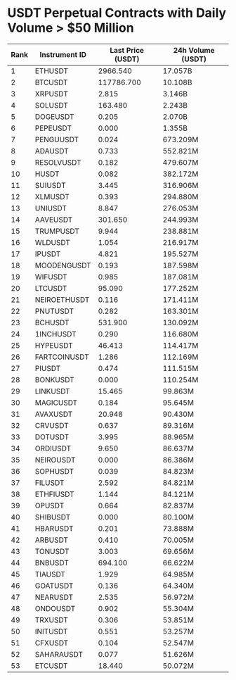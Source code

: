 # USDT Perpetual Contracts with Daily Volume > $50 Million

| Rank | Instrument ID | Last Price (USDT) | 24h Volume (USDT) |
|------|---------------|-------------------|-------------------|
| 1 | ETHUSDT | 2966.540 | 17.057B |
| 2 | BTCUSDT | 117786.700 | 10.108B |
| 3 | XRPUSDT | 2.815 | 3.146B |
| 4 | SOLUSDT | 163.480 | 2.243B |
| 5 | DOGEUSDT | 0.205 | 2.070B |
| 6 | PEPEUSDT | 0.000 | 1.355B |
| 7 | PENGUUSDT | 0.024 | 673.209M |
| 8 | ADAUSDT | 0.733 | 552.821M |
| 9 | RESOLVUSDT | 0.182 | 479.607M |
| 10 | HUSDT | 0.082 | 382.172M |
| 11 | SUIUSDT | 3.445 | 316.906M |
| 12 | XLMUSDT | 0.393 | 294.880M |
| 13 | UNIUSDT | 8.847 | 276.053M |
| 14 | AAVEUSDT | 301.650 | 244.993M |
| 15 | TRUMPUSDT | 9.944 | 238.881M |
| 16 | WLDUSDT | 1.054 | 216.917M |
| 17 | IPUSDT | 4.821 | 195.527M |
| 18 | MOODENGUSDT | 0.193 | 187.598M |
| 19 | WIFUSDT | 0.985 | 187.081M |
| 20 | LTCUSDT | 95.090 | 177.252M |
| 21 | NEIROETHUSDT | 0.116 | 171.411M |
| 22 | PNUTUSDT | 0.282 | 163.301M |
| 23 | BCHUSDT | 531.900 | 130.092M |
| 24 | 1INCHUSDT | 0.290 | 116.680M |
| 25 | HYPEUSDT | 46.413 | 114.417M |
| 26 | FARTCOINUSDT | 1.286 | 112.169M |
| 27 | PIUSDT | 0.474 | 111.515M |
| 28 | BONKUSDT | 0.000 | 110.254M |
| 29 | LINKUSDT | 15.465 | 99.863M |
| 30 | MAGICUSDT | 0.184 | 95.645M |
| 31 | AVAXUSDT | 20.948 | 90.430M |
| 32 | CRVUSDT | 0.637 | 89.316M |
| 33 | DOTUSDT | 3.995 | 88.965M |
| 34 | ORDIUSDT | 9.650 | 86.637M |
| 35 | NEIROUSDT | 0.000 | 86.386M |
| 36 | SOPHUSDT | 0.039 | 84.823M |
| 37 | FILUSDT | 2.592 | 84.821M |
| 38 | ETHFIUSDT | 1.144 | 84.121M |
| 39 | OPUSDT | 0.664 | 82.837M |
| 40 | SHIBUSDT | 0.000 | 80.100M |
| 41 | HBARUSDT | 0.201 | 73.888M |
| 42 | ARBUSDT | 0.410 | 70.005M |
| 43 | TONUSDT | 3.003 | 69.656M |
| 44 | BNBUSDT | 694.100 | 66.622M |
| 45 | TIAUSDT | 1.929 | 64.985M |
| 46 | GOATUSDT | 0.136 | 64.340M |
| 47 | NEARUSDT | 2.535 | 56.972M |
| 48 | ONDOUSDT | 0.902 | 55.304M |
| 49 | TRXUSDT | 0.306 | 53.851M |
| 50 | INITUSDT | 0.551 | 53.257M |
| 51 | CFXUSDT | 0.104 | 52.547M |
| 52 | SAHARAUSDT | 0.077 | 51.626M |
| 53 | ETCUSDT | 18.440 | 50.072M |
